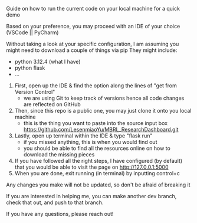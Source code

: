 Guide on how to run the current code on your local machine for a quick demo

Based on your preference, you may proceed with an IDE of your choice (VSCode || PyCharm)

Without taking a look at your specific configuration, I am assuming you might need to download a couple of things via pip
They might include:
* python 3.12.4 (what I have)
* python flask
* ...

1. First, open up the IDE & find the option along the lines of "get from Version Control"
   * we are using Git to keep track of versions hence all code changes are reflected on GitHub
2. Then, since this repo is a public one, you may just clone it onto you local machine
   * this is the thing you want to paste into the source input box https://github.com/LesenmiaoYu/MBRL_ResearchDashboard.git 
3. Lastly, open up terminal within the IDE & type "flask run"
   * if you missed anything, this is when you would find out
   * you should be able to find all the resources online on how to download the missing pieces
4. If you have followed all the right steps, I have configured (by default) that you would be able to visit the page on http://127.0.0.1:5000
5. When you are done, exit running (in terminal) by inputting control+c

Any changes you make will not be updated, so don't be afraid of breaking it

If you are interested in helping me, you can make another dev branch, check that out, and push to that branch.

If you have any questions, please reach out!